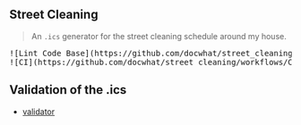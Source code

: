
## Street Cleaning

> An `.ics` generator for the street cleaning schedule around my house.

<pre>
![Lint Code Base](https://github.com/docwhat/street_cleaning/workflows/Lint%20Code%20Base/badge.svg)
![CI](https://github.com/docwhat/street_cleaning/workflows/CI/badge.svg)
</pre>

## Validation of the .ics

-   [validator](https://icalendar.org/validator.html?url=https://docwhat.org/street-cleaning.ics)
